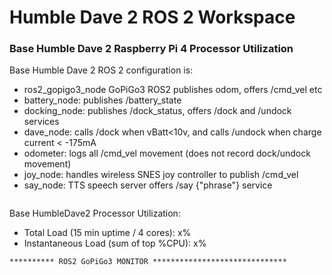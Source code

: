 # Humble Dave 2  ROS 2 Workspace


### Base Humble Dave 2  Raspberry Pi 4 Processor Utilization

Base Humble Dave 2 ROS 2 configuration is:  
- ros2_gopigo3_node GoPiGo3 ROS2 publishes odom, offers /cmd_vel etc  
- battery_node: publishes /battery_state  
- docking_node: publishes /dock_status, offers /dock and /undock services  
- dave_node: calls /dock when vBatt<10v, and calls /undock when charge current < -175mA  
- odometer: logs all /cmd_vel movement (does not record dock/undock movement)  
- joy_node: handles wireless SNES joy controller to publish /cmd_vel  
- say_node: TTS speech server offers /say {"phrase"} service  



```

```

Base HumbleDave2 Processor Utilization:  
- Total Load (15 min uptime / 4 cores): x%   
- Instantaneous Load (sum of top %CPU): x%  

```
********** ROS2 GoPiGo3 MONITOR ******************************

```
